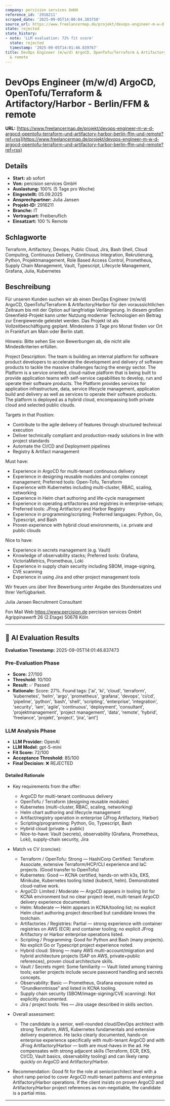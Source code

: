 ```yaml
---
company: percision services GmbH
reference_id: '2916211'
scraped_date: '2025-09-05T14:00:04.303750'
source_url: https://www.freelancermap.de/projekt/devops-engineer-m-w-d-argocd-opentofu-terraform-und-artifactory-harbor-berlin-ffm-und-remote?ref=rss
state: rejected
state_history:
- note: 'LLM evaluation: 72% fit score'
  state: rejected
  timestamp: '2025-09-05T14:01:46.839767'
title: DevOps Engineer (m/w/d) ArgoCD, OpenTofu/Terraform & Artifactory/Harbor - Berlin/FFM
  & remote
---
```



# DevOps Engineer (m/w/d) ArgoCD, OpenTofu/Terraform & Artifactory/Harbor - Berlin/FFM & remote
**URL:** [https://www.freelancermap.de/projekt/devops-engineer-m-w-d-argocd-opentofu-terraform-und-artifactory-harbor-berlin-ffm-und-remote?ref=rss](https://www.freelancermap.de/projekt/devops-engineer-m-w-d-argocd-opentofu-terraform-und-artifactory-harbor-berlin-ffm-und-remote?ref=rss)
## Details
- **Start:** ab sofort
- **Von:** percision services GmbH
- **Auslastung:** 100% (5 Tage pro Woche)
- **Eingestellt:** 05.09.2025
- **Ansprechpartner:** Julia Jansen
- **Projekt-ID:** 2916211
- **Branche:** IT
- **Vertragsart:** Freiberuflich
- **Einsatzart:** 100
                                                % Remote

## Schlagworte
Terraform, Artifactory, Devops, Public Cloud, Jira, Bash Shell, Cloud Computing, Continuous Delivery, Continuous Integration, Rekrutierung, Python, Projektmanagement, Role Based Access Control, Prometheus, Supply Chain Management, Vault, Typescript, Lifecycle Management, Grafana, Julia, Kubernetes

## Beschreibung
Für unseren Kunden suchen wir ab einen DevOps Engineer (m/w/d) ArgoCD, OpenTofu/Terraform & Artifactory/Harbor für den voraussichtlichen Zeitraum bis mit der Option auf langfristige Verlängerung. In diesem großen Greenfield-Projekt kann unter Nutzung moderner Technologien ein Beitrag zur Energiewende geleistet werden. Das Projekt ist als Vollzeitbeschäftigung geplant. Mindestens 3 Tage pro Monat finden vor Ort in Frankfurt am Main oder Berlin statt.

Hinweis: Bitte sehen Sie von Bewerbungen ab, die nicht alle Mindestkriterien erfüllen.

Project Description:
The team is building an internal platform for software product developers to accelerate the development and delivery of software products to tackle the massive challenges facing the energy sector. The Platform is a service oriented, cloud-native platform that is being built to provide application teams with self-service capabilities to develop, run and operate their software products. The Platform provides services for application infrastructure, data, service lifecycle management, application build and delivery as well as services to operate their software products. The platform is deployed as a hybrid cloud, encompassing both private cloud and selected public clouds.

Targets in that Position:
- Contribute to the agile delivery of features through structured technical execution
- Deliver technically compliant and production-ready solutions in line with project standards
- Automate the CI/CD and Deployment pipelines
- Registry & Artifact management

Must have:
- Experience in ArgoCD for multi-tenant continuous delivery
- Experience in designing reusable modules and complex concept management; Preferred tools: Open-Tofu, Terraform
- Experience with Kubernetes including multi-cluster, RBAC, scaling, networking
- Experience in Helm chart authoring and life-cycle management
- Experience in operating artifactories and registries in enterprise-setups; Preferred tools: JFrog Artifactory and Harbor Registry
- Experience in programming/scripting; Preferred languages: Python, Go, Typescript, and Bash
- Proven experience with hybrid cloud environments, i.e. private and public clouds

Nice to have:
- Experience in secrets management (e.g. Vault)
- Knowledge of observability stacks; Preferred tools: Grafana, VictoriaMetrics, Prometheus, Loki
- Experience in supply chain security including SBOM, image-signing, CVE scanning
- Experience in using Jira and other project management tools

Wir freuen uns über Ihre Bewerbung unter Angabe des Stundensatzes und Ihrer Verfügbarkeit.

Julia Jansen
Recruitment Consultant

Fon
Mail
Web https://www.percision.de
percision services GmbH
Agrippinawerft 26 (2.Etage)
50678 Köln

---

## 🤖 AI Evaluation Results

**Evaluation Timestamp:** 2025-09-05T14:01:46.837473

### Pre-Evaluation Phase
- **Score:** 27/100
- **Threshold:** 10/100
- **Result:** ✅ Passed
- **Rationale:** Score: 27%. Found tags: ['ai', 'ki', 'cloud', 'terraform', 'kubernetes', 'helm', 'argo', 'prometheus', 'grafana', 'devops', 'ci/cd', 'pipeline', 'python', 'bash', 'shell', 'scripting', 'enterprise', 'integration', 'security', 'iam', 'agile', 'continuous', 'deployment', 'consultant', 'projektmanagement', 'project management', 'data', 'remote', 'hybrid', 'freelance', 'projekt', 'project', 'jira', 'ant']

### LLM Analysis Phase
- **LLM Provider:** OpenAI
- **LLM Model:** gpt-5-mini
- **Fit Score:** 72/100
- **Acceptance Threshold:** 85/100
- **Final Decision:** ❌ REJECTED

#### Detailed Rationale
- Key requirements from the offer:
  - ArgoCD for multi-tenant continuous delivery
  - OpenTofu / Terraform (designing reusable modules)
  - Kubernetes (multi-cluster, RBAC, scaling, networking)
  - Helm chart authoring and lifecycle management
  - Artifact/registry operation in enterprise (JFrog Artifactory, Harbor)
  - Scripting/programming: Python, Go, Typescript, Bash
  - Hybrid cloud (private + public)
  - Nice-to-have: Vault (secrets), observability (Grafana, Prometheus, Loki), supply-chain security, Jira

- Match vs CV (concise):
  - Terraform / OpenTofu: Strong — HashiCorp Certified: Terraform Associate, extensive Terraform/HCP/CLI experience and IaC projects. (Good transfer to OpenTofu)
  - Kubernetes: Good — KCNA certified, hands-on with k3s, EKS, Minikube, Kubernetes tooling listed (kubectl, helm). Demonstrated cloud-native work.
  - ArgoCD: Limited / Moderate — ArgoCD appears in tooling list for KCNA environment but no clear project-level, multi-tenant ArgoCD delivery experience documented.
  - Helm: Moderate — Helm appears in KCNA/tooling list; no explicit Helm chart authoring project described but candidate knows the toolchain.
  - Artifactories / Registries: Partial — strong experience with container registries on AWS (ECR) and container tooling; no explicit JFrog Artifactory or Harbor enterprise operations listed.
  - Scripting / Programming: Good for Python and Bash (many projects). No explicit Go or Typescript project experience noted.
  - Hybrid cloud: Strong — many AWS multi-account/migration and hybrid architecture projects (SAP on AWS, private+public references), proven cloud architecture skills.
  - Vault / Secrets mgmt: Some familiarity — Vault listed among training tools; earlier projects include secure password handling and secrets concepts.
  - Observability: Basic — Prometheus, Grafana exposure noted as “Grundkenntnisse” and listed in KCNA tooling.
  - Supply chain security (SBOM/image-signing/CVE scanning): Not explicitly documented.
  - Jira / project tools: Yes — Jira usage described in skills section.

- Overall assessment:
  - The candidate is a senior, well-rounded cloud/DevOps architect with strong Terraform, AWS, Kubernetes fundamentals and extensive delivery experience. He lacks clearly documented, hands-on enterprise experience specifically with multi-tenant ArgoCD and with JFrog Artifactory/Harbor — both are must-haves in the ad. He compensates with strong adjacent skills (Terraform, ECR, EKS, CI/CD, Vault basics, observability tooling) and can likely ramp quickly on ArgoCD and Artifactory/Harbor.

- Recommendation: Good fit for the role at senior/architect level with a short ramp period to cover ArgoCD multi-tenant patterns and enterprise Artifactory/Harbor operations. If the client insists on proven ArgoCD and Artifactory/Harbor project references as non-negotiable, the candidate is a partial miss.

---
